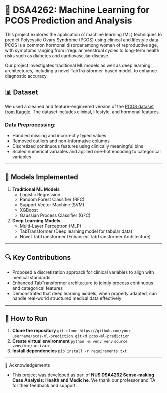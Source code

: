 # 🧠 DSA4262: Machine Learning for PCOS Prediction and Analysis

This project explores the application of machine learning (ML) techniques to predict Polycystic Ovary Syndrome (PCOS) using clinical and lifestyle data. PCOS is a common hormonal disorder among women of reproductive age, with symptoms ranging from irregular menstrual cycles to long-term health risks such as diabetes and cardiovascular disease.

Our project investigates traditional ML models as well as deep learning architectures, including a novel TabTransformer-based model, to enhance diagnostic accuracy.

## 📊 Dataset
We used a cleaned and feature-engineered version of the [PCOS dataset from Kaggle](https://www.kaggle.com/datasets/prasoonkottarathil/polycystic-ovary-syndrome-pcos). The dataset includes clinical, lifestyle, and hormonal features.

### Data Preprocessing:
- Handled missing and incorrectly typed values
- Removed outliers and non-informative columns
- Discretized continuous features using clinically meaningful bins
- Scaled numerical variables and applied one-hot encoding to categorical variables

---
## 🧪 Models Implemented
1. **Traditional ML Models**
   - Logistic Regression
   - Random Forest Classifier (RFC)
   - Support Vector Machine (SVM)
   - XGBoost
   - Gaussian Process Classifier (GPC)
2. **Deep Learning Models**
   - Multi-Layer Perceptron (MLP)
   - TabTransformer (Deep learning model for tabular data)
   - Novel TabTransformer (Enhanced TabTransformer Architecture)
---

## 🔍 Key Contributions
- Proposed a discretization approach for clinical variables to align with medical standards
- Enhanced TabTransformer architecture to jointly process continuous and categorical features
- Demonstrated that deep learning models, when properly adapted, can handle real-world structured medical data effectively

---
## 🚀 How to Run
1. **Clone the repository**
   ```git clone https://github.com/your-username/pcos-ml-prediction.git```
   ```cd pcos-ml-prediction```
2. **Create virtual environment**
   ```python -m venv venv```
   ```source venv/bin/activate```
3. **Install dependencies**
```pip install -r requirements.txt```

---
🤝 Acknowledgements
- This project was developed as part of **NUS DSA4262 Sense-making Case Analysis: Health and Medicine**. We thank our professor and TA for their feedback and support.



 
